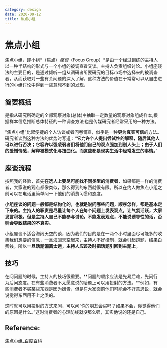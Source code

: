 ```yaml
---
category: design
date: 2020-09-12
title: 焦点小组
---
```

# 焦点小组

焦点小组，即小组*（焦点）*座谈*（Focus Group）*是由一个经过训练的主持人以一种半结构的形式与一个小组的被调查者交谈。主持人负责组织讨论。小组座谈法的主要目的，是通过倾听一组从调研者所要研究的目标市场中选择来的被调查者，从而获取对一些有关问题的深入了解。这种方法的价值在于常常可以从自由进行的小组讨论中得到一些意想不到的发现。

## 简要概括

是指从研究所确定的全部观察对象(总体)中抽取一定数量的观察对象组成样本,根据样本信息推断总体特征的一种调查方法,也是传媒研究者经常采用的一种方法。

“焦点小组”比起便捷的个人访谈或者问卷调查，似乎是一种**更为真实可信**的方法。研究者谈到这种方法的优势时写道：“**它允许个人提出尝试性的解释，随后其他人可以进行否决；它容许以强凌弱者们将他们自己的观点强加到别人头上；由于人们的爱憎情感，解释被模式化与扭曲化。而这些都是现实生活中经常发生的事情。**”

## 座谈流程

按照我的经验，首先**在选人上要尽可能找不同类型的消费者**，如果都是一样的消费者，大家说的观点都像类似，那么得到的东西就很有限。所以在约人做焦点小组之前可以在电话里简单问一下他们的消费习惯和态度。

**小组座谈的问题一般都是结构化的，也就是说问哪些问题，顺序怎样，都是基本定下来的。主持人的职责是尽量让每个人在每个问题上发表观点，让气氛活跃，大家发言积极。但是主持人自己不能参与讨论，不能发表观点，不能说诱导性的话，否则会导致结果的不真实。**

小组座谈不适合海阔天空的谈，因为我们的目的是在一两个小时里面尽可能多的收集我们想要的信息，一旦海阔天空起来，主持人不好控制，就会引起跑题，结果白费钱。所以**一旦话题偏离太远，主持人应该及时把话题引回到主题上**。

## 技巧

在问问题的时候，主持人的技巧很重要。**问题的顺序应该是先易后难，先问行为后问态度。在有些消费者不太愿意说的话题上可以用投射的方法。**例如，有些消费者不买某些东西是因为嫌贵，但是在大家面前他们可能会不好意思说，就会说觉得东西用不上之类的。

这时就可以用投射的方式来问，可以问“你的朋友会买吗？如果不会，你觉得他们的原因是什么。”这时消费者的心理防线就没那么强，其实他说的还是自己。

## Reference:

[焦点小组_百度百科](https://baike.baidu.com/item/焦点小组#:~:text=焦点小组，即小组（焦点,有关问题的深入了解。)